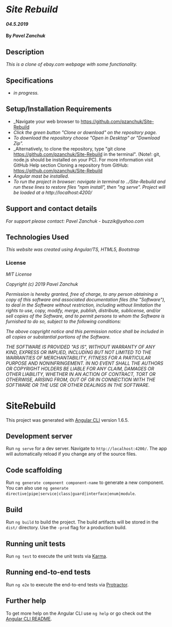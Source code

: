 
# _Site Rebuild_

#### _04.5.2019_

#### By _**Pavel Zanchuk**_

## Description

_This is a clone of ebay.com webpage with some functionality._

## Specifications

* _in progress._

## Setup/Installation Requirements
* _Navigate your web browser to https://github.com/pzanchuk/Site-Rebuild
* _Click the green button "Clone or download" on the repository page._
* _To download the repository choose "Open in Desktop" or "Download Zip"._
* _Alternatively, to clone the repository, type "git clone https://github.com/pzanchuk/Site-Rebuild in the terminal". (Note!: git, node.js should be installed on your PC).  For more information visit GitHub Help section Cloning a repository from GitHub:
https://github.com/pzanchuk/Site-Rebuild
* _Angular mast be installed._
* _To run the project in browser: navigate in terminal to ../Site-Rebuild and run these lines to restore files "npm install", then "ng serve". Project will be loaded at a http://localhost:4200/_


## Support and contact details

_For support please contact:_
_Pavel Zanchuk - buzzik@yahoo.com_

## Technologies Used

_This website was created using Angular/TS, HTML5, Bootstrap_

### License

*MIT License*

*Copyright (c) 2019 Pavel Zanchuk*

*Permission is hereby granted, free of charge, to any person obtaining a copy of this software and associated documentation files (the "Software"), to deal in the Software without restriction, including without limitation the rights to use, copy, modify, merge, publish, distribute, sublicense, and/or sell copies of the Software, and to permit persons to whom the Software is furnished to do so, subject to the following conditions:*

*The above copyright notice and this permission notice shall be included in all copies or substantial portions of the Software.*

*THE SOFTWARE IS PROVIDED "AS IS", WITHOUT WARRANTY OF ANY KIND, EXPRESS OR IMPLIED, INCLUDING BUT NOT LIMITED TO THE WARRANTIES OF MERCHANTABILITY, FITNESS FOR A PARTICULAR PURPOSE AND NONINFRINGEMENT. IN NO EVENT SHALL THE AUTHORS OR COPYRIGHT HOLDERS BE LIABLE FOR ANY CLAIM, DAMAGES OR OTHER LIABILITY, WHETHER IN AN ACTION OF CONTRACT, TORT OR OTHERWISE, ARISING FROM, OUT OF OR IN CONNECTION WITH THE SOFTWARE OR THE USE OR OTHER DEALINGS IN THE SOFTWARE.*



# SiteRebuild

This project was generated with [Angular CLI](https://github.com/angular/angular-cli) version 1.6.5.

## Development server

Run `ng serve` for a dev server. Navigate to `http://localhost:4200/`. The app will automatically reload if you change any of the source files.

## Code scaffolding

Run `ng generate component component-name` to generate a new component. You can also use `ng generate directive|pipe|service|class|guard|interface|enum|module`.

## Build

Run `ng build` to build the project. The build artifacts will be stored in the `dist/` directory. Use the `-prod` flag for a production build.

## Running unit tests

Run `ng test` to execute the unit tests via [Karma](https://karma-runner.github.io).

## Running end-to-end tests

Run `ng e2e` to execute the end-to-end tests via [Protractor](http://www.protractortest.org/).

## Further help

To get more help on the Angular CLI use `ng help` or go check out the [Angular CLI README](https://github.com/angular/angular-cli/blob/master/README.md).
